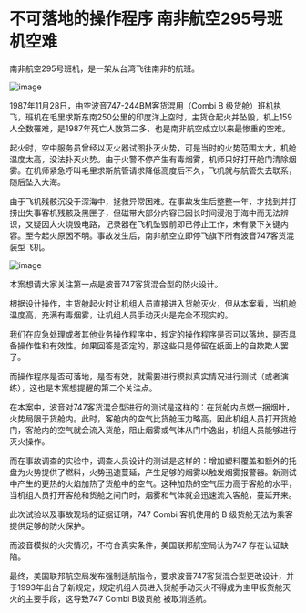 # 不可落地的操作程序 南非航空295号班机空难

南非航空295号班机，是一架从台湾飞往南非的航班。

![image](https://github.com/user-attachments/assets/987bfe4c-f1ea-4e4d-be2b-ad1d4c0251fa)


1987年11月28日，由空波音747-244BM客货混用（Combi  B 级货舱）班机执飞，班机在毛里求斯东南250公里的印度洋上空时，主货仓起火并坠毁，机上159人全数罹难，是1987年死亡人数第二多、也是南非航空成立以来最惨重的空难。

起火时，空中服务员曾经以灭火器试图扑灭火势，可是当时的火势范围太大，机舱温度太高，没法扑灭火势。由于火警不停产生有毒烟雾，机师只好打开舱门清除烟雾。在机师紧急呼叫毛里求斯航管请求降低高度后不久，飞机就与航管失去联系，随后坠入大海。

由于飞机残骸沉没于深海中，拯救异常困难。在事故发生后整整一年，才找到并打捞出失事客机残骸及黑匣子，但磁带大部分内容已因长时间浸泡于海中而无法辨识，又疑因大火烧毁电路，记录器在飞机坠毁前即已停止工作，未有录下关键内容。至今起火原因不明。事故发生后，南非航空立即停飞旗下所有波音747客货混装型飞机。

![image](https://github.com/user-attachments/assets/db3952de-f9e3-42e3-a9c1-ab871d527b97)


本案想请大家关注第一点是波音747客货混合型的防火设计。

根据设计操作，主货舱起火时让机组人员直接进入货舱灭火，但从本案看，当机舱温度高，充满有毒烟雾，让机组人员手动灭火是完全不现实的。

我们在应急处理或者其他业务操作程序中，规定的操作程序是否可以落地，是否具备操作性和有效性。如果回答是否定的，那这些只是停留在纸面上的自欺欺人罢了。

而操作程序是否可落地，是否有效，就需要进行模拟真实情况进行测试（或者演练），这也是本案想提醒的第二个关注点。

在本案中，波音对747客货混合型进行的测试是这样的：在货舱内点燃一捆烟叶，火势局限于货舱内。此时，客舱内的空气比货舱压力略高，因此机组人员打开货舱门，客舱内的空气就会流入货舱，阻止烟雾或气体从门中逸出，机组人员能够进行灭火操作。

而在事故调查的实验中，调查人员设计的测试是这样的：增加塑料覆盖和额外的托盘为火势提供了燃料，火势迅速蔓延，产生足够的烟雾以触发烟雾报警器。新测试中产生的更热的火焰加热了货舱中的空气。这种加热的空气压力高于客舱的水平，当机组人员打开客舱和货舱之间门时，烟雾和气体就会迅速流入客舱，蔓延开来。

此次试验以及事故现场的证据证明，747 Combi 客机使用的 B 级货舱无法为乘客提供足够的防火保护。

而波音模拟的火灾情况，不符合真实条件，美国联邦航空局认为747 存在认证缺陷。

最终，美国联邦航空局发布强制适航指令，要求波音747客货混合型更改设计，并于1993年出台了新规定，规定机组人员进入货舱手动灭火不得成为主甲板货舱灭火的主要手段，这导致747 Combi B级货舱 被取消适航。
